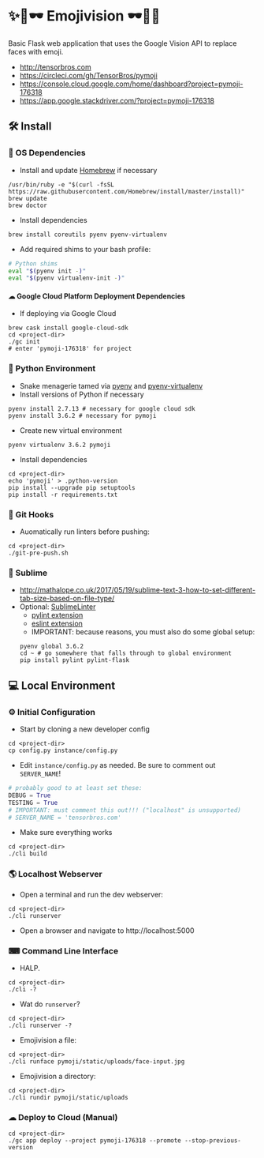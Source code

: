 # ✨📸🕶 Emojivision 🕶📸✨
Basic Flask web application that uses the Google Vision API to replace faces with emoji.
- http://tensorbros.com
- https://circleci.com/gh/TensorBros/pymoji
- https://console.cloud.google.com/home/dashboard?project=pymoji-176318
- https://app.google.stackdriver.com/?project=pymoji-176318


## 🛠 Install

### 🍺 OS Dependencies

- Install and update [Homebrew](https://brew.sh/) if necessary
```
/usr/bin/ruby -e "$(curl -fsSL https://raw.githubusercontent.com/Homebrew/install/master/install)"
brew update
brew doctor
```
- Install dependencies
```
brew install coreutils pyenv pyenv-virtualenv
```
- Add required shims to your bash profile:
```bash
# Python shims
eval "$(pyenv init -)"
eval "$(pyenv virtualenv-init -)"
```

#### ☁ Google Cloud Platform Deployment Dependencies
- If deploying via Google Cloud
```
brew cask install google-cloud-sdk
cd <project-dir>
./gc init
# enter 'pymoji-176318' for project
```

### 🐍 Python Environment

- Snake menagerie tamed via [pyenv](https://github.com/pyenv/) and [pyenv-virtualenv](https://github.com/pyenv/pyenv-virtualenv)
- Install versions of Python if necessary
```
pyenv install 2.7.13 # necessary for google cloud sdk
pyenv install 3.6.2 # necessary for pymoji
```
- Create new virtual environment
```
pyenv virtualenv 3.6.2 pymoji
```
- Install dependencies
```
cd <project-dir>
echo 'pymoji' > .python-version
pip install --upgrade pip setuptools
pip install -r requirements.txt
```

### 🎣 Git Hooks

- Auomatically run linters before pushing:
```
cd <project-dir>
./git-pre-push.sh
```

### 📝 Sublime
- http://mathalope.co.uk/2017/05/19/sublime-text-3-how-to-set-different-tab-size-based-on-file-type/
- Optional: [SublimeLinter](http://sublimelinter.readthedocs.io/en/latest/)
  - [pylint extension](https://packagecontrol.io/packages/SublimeLinter-pylint)
  - [eslint extension](https://packagecontrol.io/packages/SublimeLinter-contrib-eslint)
  - IMPORTANT: because reasons, you must also do some global setup:
  ```
  pyenv global 3.6.2
  cd ~ # go somewhere that falls through to global environment
  pip install pylint pylint-flask
  ```


## 💻 Local Environment

### ⚙ Initial Configuration
- Start by cloning a new developer config
```
cd <project-dir>
cp config.py instance/config.py
```

- Edit `instance/config.py` as needed. Be sure to comment out `SERVER_NAME`!
```python
# probably good to at least set these:
DEBUG = True
TESTING = True
# IMPORTANT: must comment this out!!! ("localhost" is unsupported)
# SERVER_NAME = 'tensorbros.com'
```

- Make sure everything works
```
cd <project-dir>
./cli build
```

### 🌎 Localhost Webserver

- Open a terminal and run the dev webserver:
```
cd <project-dir>
./cli runserver
```

- Open a browser and navigate to http://localhost:5000


### ⌨ Command Line Interface

- HALP.
```
cd <project-dir>
./cli -?
```

- Wat do `runserver`?
```
cd <project-dir>
./cli runserver -?
```

- Emojivision a file:
```
cd <project-dir>
./cli runface pymoji/static/uploads/face-input.jpg
```

- Emojivision a directory:
```
cd <project-dir>
./cli rundir pymoji/static/uploads
```


### ☁ Deploy to Cloud (Manual)

```
cd <project-dir>
./gc app deploy --project pymoji-176318 --promote --stop-previous-version
```


